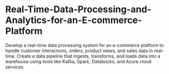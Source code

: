 # Real-Time-Data-Processing-and-Analytics-for-an-E-commerce-Platform
Develop a real-time data processing system for an e-commerce platform to handle customer interactions, orders, product views, and sales data in real-time. Create a data pipeline that ingests, transforms, and loads data into a warehouse using tools like Kafka, Spark, Databricks, and Azure cloud services.
